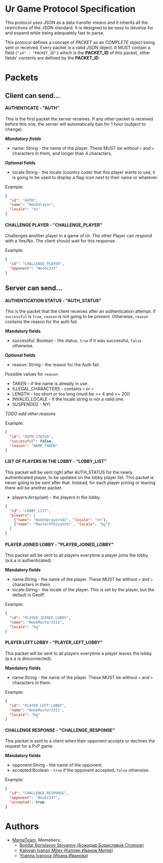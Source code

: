 # Ur Game Protocol Specification

This protocol uses JSON as a data transfer means and it inherits
all the restrictions of the JSON standard. It is designed to be
easy to develop for and expand while being adequately fast to parse.

This protocol defines a concept of _PACKET_ as an _COMPLETE_ object being
sent or received. Every packet is a valid JSON object. It MUST contain
a field `{"id" : "PACKET_ID"}` which is the **PACKET_ID** of this packet, other
fields' contents are defined by the **PACKET_ID**.

# Packets
## Client can send...
#### AUTHENTICATE - "AUTH"

This is the first packet the server receives. If any other packet is received before this one, the server will automatically ban for 1 hour (subject to change).

_**Mandatory fields**_
* name: String - the name of the player. These MUST be without `<` and `>` characters in them, and longer than 4 characters.

**Optional fields**
* locale:String - the locale (country code) that this player wants to use, it is going to be used to display a flag-icon next to their name or whatever.

Example:
```json
{
  "id": "AUTH",
  "name": "NoobSlay3r",
  "locale": "en"
}
```

#### CHALLENGE PLAYER - "CHALLENGE_PLAYER"
Challenges another player in a game of Ur.
The other Player can respond with a Yes/No. The client should wait for this response.

Example: 
```json
{
  "id": "CHALLENGE_PLAYER",
  "opponent": "Noob1337"
}
```
## Server can send...

#### AUTHENTICATION STATUS - "AUTH_STATUS"
This is the packet that the client receives after an authentication attempt.
if `successful` is `true`, `reason` is not going to be present.
Otherwise, `reason` contains the reason for the auth fail.

**Mandatory fields** 
* successful: Boolean - the status, `true` if it was successful, `false` otherwise.

**Optional fields**

* reason: String - the reason for the Auth fail.

Possible values for `reason`:
* TAKEN - if the name is already in use.
* ILLEGAL_CHARACTERS - contains `<` or `>` 
* LENGTH - too short or too long (must be >= 4 and <= 20))
* INVALID_LOCALE - if the locale string is not a valid one.
* SUSPENDED - NYI.

*TODO add other reasons*

Example:

```json
{
  "id": "AUTH_STATUS",
  "successful": false,
  "reason": "NAME_TAKEN"
}
```
#### LIST OF PLAYERS IN THE LOBBY - "LOBBY_LIST"
This packet will be sent right after AUTH_STATUS for the newly authenticated player,
to be updated on the lobby player list. This packet is never going to be sent after that.
Instead, for each player joining or leaving there will be another packet.

* players:Array(set) - the players in the lobby.

```json
{
  "id": "LOBBY_LIST",
  "players": [
    {"name": "NoobSprayer442", "locale": "en"},
    {"name": "MasterOfDisa5ter", "locale": "bg"}
  ]
}
```

#### PLAYER JOINED LOBBY - "PLAYER_JOINED_LOBBY"
This packet will be sent to all players everytime a player joins the lobby (a.k.a is authenticated).

**Mandatory fields**

- name:String - the name of the player. These MUST be without `<` and `>` characters in them.
- locale:String - the locale of the player. This is set by the player, but the default is GeoIP.

Example:
```json
{
  "id": "PLAYER_JOINED_LOBBY",
  "name": "NoobMaster3311",
  "locale": "bg"
}
```

#### PLAYER LEFT LOBBY - "PLAYER_LEFT_LOBBY"
This packet will be sent to all players everytime a player leaves the lobby (a.k.a is disconnected).

**Mandatory fields**

- name:String - the name of the player. These MUST be without `<` and `>` characters in them.

Example:
```json
{
  "id": "PLAYER_LEFT_LOBBY",
  "name": "NoobMaster3311",
  "locale": "bg"
}
```

#### CHALLENGE RESPONSE - "CHALLENGE_RESPONSE"
This packet is sent to a client when their opponent accepts or declines the request for a PvP game.

**Mandatory fields**
* opponent:String - the name of the opponent.
* accepted:Boolean - `true` if the opponent accepted, `false` otherwise.

Example:
```json
{
  "id": "CHALLENGE_RESPONSE",
  "opponent": "Noob1337",
  "accepted": true
}
```


# Authors
* [MemeTeam](mailto://memeteam1997@gmail.com), Memebers:
    * [Bojidar Borislavov Stoyanov (Божидар Бориславов Стоянов)](mailto://glav0r3zzz4@gmail.com)
    * [Kaloyan Ivanov Mitev (Калоян Иванов Митев)](http://todo.com)
    * [Yoanna Ivanova (Йоана Иванова)](http://todo.com)

